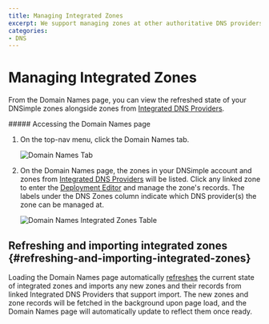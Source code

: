 ```yaml
---
title: Managing Integrated Zones
excerpt: We support managing zones at other authoritative DNS providers.
categories:
- DNS
---
```


# Managing Integrated Zones

From the Domain Names page, you can view the refreshed state of your DNSimple zones alongside zones from [Integrated DNS Providers](/articles/integrated-dns-providers).

<div class="section-steps" markdown="1">
##### Accessing the Domain Names page

1.  On the top-nav menu, click the <label>Domain Names</label> tab.

    ![Domain Names Tab](/files/domain-names-tab.png)

1.  On the <label>Domain Names</label> page, the zones in your DNSimple account and zones from [Integrated DNS Providers](/articles/integrated-dns-providers) will be listed. Click any linked zone to enter the [Deployment Editor](/articles/deployment-editor) and manage the zone's records. The labels under the DNS Zones column indicate which DNS provider(s) the zone can be managed at.

    ![Domain Names Integrated Zones Table](/files/domain-names-integrated-zones.png)
</div>

## Refreshing and importing integrated zones {#refreshing-and-importing-integrated-zones}

Loading the Domain Names page automatically [refreshes](/articles/deployment-editor#refreshing-integrated-zone-records) the current state of integrated zones and imports any new zones and their records from linked Integrated DNS Providers that support import. The new zones and zone records will be fetched in the background upon page load, and the Domain Names page will automatically update to reflect them once ready.
